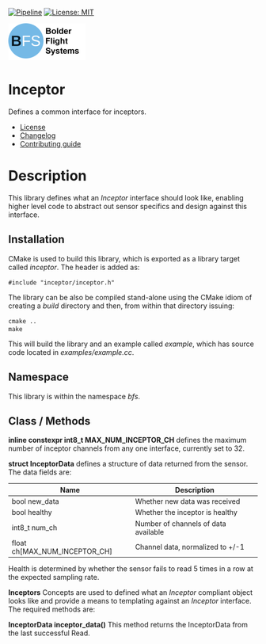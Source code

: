 [![Pipeline](https://gitlab.com/bolderflight/software/inceptor/badges/main/pipeline.svg)](https://gitlab.com/bolderflight/software/inceptor/) [![License: MIT](https://img.shields.io/badge/License-MIT-yellow.svg)](https://opensource.org/licenses/MIT)

![Bolder Flight Systems Logo](img/logo-words_75.png)

# Inceptor
Defines a common interface for inceptors.
   * [License](LICENSE.md)
   * [Changelog](CHANGELOG.md)
   * [Contributing guide](CONTRIBUTING.md)

# Description
This library defines what an *Inceptor* interface should look like, enabling higher level code to abstract out sensor specifics and design against this interface.

## Installation
CMake is used to build this library, which is exported as a library target called *inceptor*. The header is added as:

```
#include "inceptor/inceptor.h"
```

The library can be also be compiled stand-alone using the CMake idiom of creating a *build* directory and then, from within that directory issuing:

```
cmake ..
make
```

This will build the library and an example called *example*, which has source code located in *examples/example.cc*.

## Namespace
This library is within the namespace *bfs*.

## Class / Methods

**inline constexpr int8_t MAX_NUM_INCEPTOR_CH** defines the maximum number of inceptor channels from any one interface, currently set to 32.

**struct InceptorData** defines a structure of data returned from the sensor. The data fields are:

| Name | Description |
| --- | --- |
| bool new_data | Whether new data was received |
| bool healthy | Whether the inceptor is healthy |
| int8_t num_ch | Number of channels of data available |
| float ch[MAX_NUM_INCEPTOR_CH] | Channel data, normalized to +/-1 |

Health is determined by whether the sensor fails to read 5 times in a row at the expected sampling rate.

**Inceptors** Concepts are used to defined what an *Inceptor* compliant object looks like and provide a means to templating against an *Inceptor* interface. The required methods are:

**InceptorData inceptor_data()** This method returns the InceptorData from the last successful Read.
